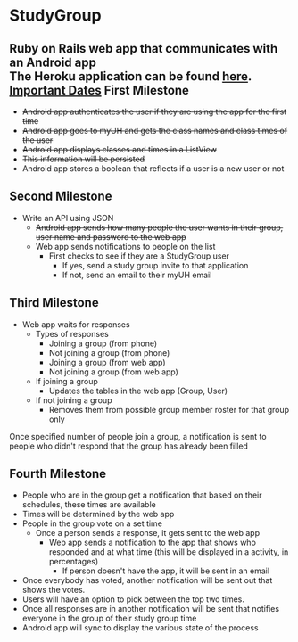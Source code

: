 StudyGroup
==========

Ruby on Rails web app that communicates with an Android app <br>
The Heroku application can be found <a href = "http://study-group-creator.herokuapp.com/">here</a>. <br>
<a href = "https://github.com/ErikaNana/StudyGroup/wiki/Important-Dates">Important Dates</a>
First Milestone 
---------------
* ~~Android app authenticates the user if they are using the app for the first time~~
* ~~Android app goes to myUH and gets the class names and class times of the user~~
* ~~Android app displays classes and times in a ListView~~
 * ~~This information will be persisted~~ 
* ~~Android app stores a boolean that reflects if a user is a new user or not~~

Second Milestone 
----------------
* Write an API using JSON
  * ~~Android app sends how many people the user wants in their group, user name and password to the web app~~
  * Web app sends notifications to people on the list
    * First checks to see if they are a StudyGroup user
      * If yes, send a study group invite to that application
      * If not, send an email to their myUH email

Third Milestone
---------------
* Web app waits for responses
  * Types of responses
    * Joining a group (from phone)
    * Not joining a group (from phone)
    * Joining a group (from web app)
    * Not joining a group (from web app)
  * If joining a group
    * Updates the tables in the web app (Group, User)
  * If not joining a group
    * Removes them from possible group member roster for that group only

Once specified number of people join a group, a notification is sent to people who didn't respond that the group
has already been filled

Fourth Milestone 
-----------------
* People who are in the group get a notification that based on their schedules, these times are available
 * Times will be determined by the web app 
* People in the group vote on a set time
  * Once a person sends a response, it gets sent to the web app
    * Web app sends a notification to the app that shows who responded and at what time (this will be displayed in a activity, in percentages)
      * If person doesn't have the app, it will be sent in an email 
* Once everybody has voted, another notification will be sent out that shows the votes.  
* Users will have an option to pick between the top two times.
* Once all responses are in another notification will be sent that notifies everyone in the group of their study group time
* Android app will sync to display the various state of the process
